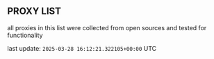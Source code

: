 ## PROXY LIST

all proxies in this list were collected from open sources and tested for functionality

last update: `2025-03-28 16:12:21.322105+00:00` UTC
